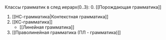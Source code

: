 Классы грамматик в след иерарх(0..3):
0. [[Порождающая грамматика]]
1. [[НС-грамматика|Контекстная грамматика]]
2. [[КС-грамматика]]
	- [[Линейная грамматика]]
3. [[Праволинейная грамматика (ПЛ - грамматика)]]